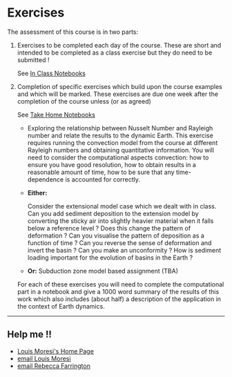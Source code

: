 
# Exercises

The assessment of this course is in two parts:

  1. Exercises to be completed each day of the course. These are short and intended to be completed as a class exercise but they do need to be submitted !

     See <a href="/notebooks/www/docs/Assessment/InClassProblemSets"> In Class Notebooks </a>

  2. Completion of specific exercises which build upon the course examples and which will be marked.   These exercises are due one week after the completion of the course unless (or as agreed)

     See <a href="/notebooks/www/docs/Assessment/TakeHomeProblemSets"> Take Home Notebooks </a>

     - Exploring the relationship between Nusselt Number and Rayleigh number and relate the results to
       the dynamic Earth. This exercise requires running the convection model from the course at different
       Rayleigh numbers and obtaining quantitative information. You will need to consider the computational aspects
       convection: how to ensure you have good resolution, how to obtain results in a reasonable amount of time, how
       to be sure that any time-dependence is accounted for correctly.

     - **Either:**

        Consider the extensional model case which we dealt with in class. Can you add sediment deposition to the extension model by converting the sticky air into slightly heavier material when it falls below a reference level ? Does this change the pattern of deformation ? Can you visualise the pattern of deposition as a function of time ? Can you reverse the sense of deformation and invert the basin ? Can you make an unconformity ? How is sediment loading important for the evolution of basins in the Earth ?

     - **Or:** Subduction zone model based assignment (TBA)

     For each of these exercises you will need to complete the computational part in a notebook and give a 1000 word summary of the results of this work which also includes (about half) a description of the application in the context of Earth dynamics.


---    

## Help me !!

   * [Louis Moresi's Home Page](http://www.moresi.info)
   * [email Louis Moresi](mailto:Louis.Moresi@unimelb.edu.au)
   * [email Rebecca Farrington](mailto:rebecca.farrington@unimelb.edu.au)
